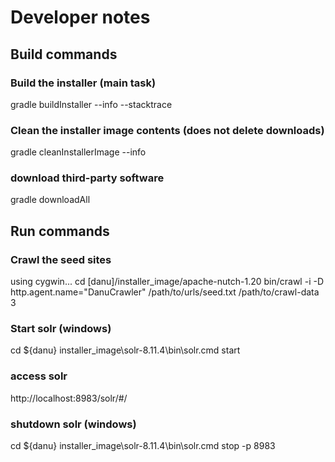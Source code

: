# Developer notes

## Build commands

### Build the installer (main task)
gradle buildInstaller --info --stacktrace

### Clean the installer image contents (does not delete downloads)
gradle cleanInstallerImage --info

### download third-party software
gradle downloadAll


## Run commands

### Crawl the seed sites
using cygwin...
cd [danu]/installer_image/apache-nutch-1.20
bin/crawl -i -D http.agent.name="DanuCrawler" /path/to/urls/seed.txt /path/to/crawl-data 3

### Start solr (windows)
cd ${danu}
installer_image\solr-8.11.4\bin\solr.cmd start

### access solr
http://localhost:8983/solr/#/

### shutdown solr (windows)
cd ${danu}
installer_image\solr-8.11.4\bin\solr.cmd stop  -p 8983


